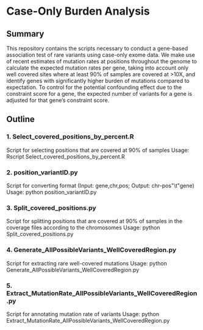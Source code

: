 # Case-Only Burden Analysis

## Summary

This repository contains the scripts necessary to conduct a gene-based association test of rare variants using case-only exome data. We make use of recent estimates of mutation rates at positions throughout the genome to calculate the expected mutation rates per gene, taking into account only well covered sites where at least 90% of samples are covered at >10X, and identify genes with significantly higher burden of mutations compared to expectation. To control for the potential confounding effect due to the constraint score for a gene, the expected number of variants for a gene is adjusted for that gene’s constraint score.

## Outline

### 1. Select_covered_positions_by_percent.R
Script for selecting positions that are covered at 90% of samples
Usage: Rscript Select_covered_positions_by_percent.R

### 2. position_variantID.py
Script for converting format (Input: gene,chr,pos; Output: chr-pos"\t"gene)
Usage: python position_variantID.py 

### 3. Split_covered_positions.py
Script for splitting positions that are covered at 90% of samples in the coverage files according to the chromosomes
Usage: python Split_covered_positions.py

### 4. Generate_AllPossibleVariants_WellCoveredRegion.py
Script for extracting rare well-covered mutations
Usage: python Generate_AllPossibleVariants_WellCoveredRegion.py

### 5. Extract_MutationRate_AllPossibleVariants_WellCoveredRegion.py
Script for annotating mutation rate of variants
Usage: python Extract_MutationRate_AllPossibleVariants_WellCoveredRegion.py

